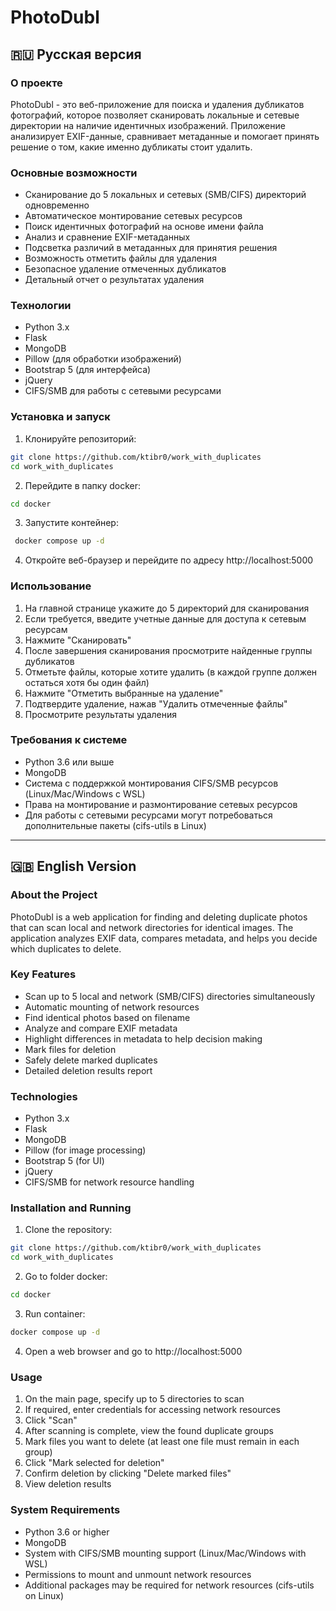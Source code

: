 # PhotoDubl

## 🇷🇺 Русская версия

### О проекте

PhotoDubl - это веб-приложение для поиска и удаления дубликатов фотографий, которое позволяет сканировать локальные и сетевые директории на наличие идентичных изображений. Приложение анализирует EXIF-данные, сравнивает метаданные и помогает принять решение о том, какие именно дубликаты стоит удалить.

### Основные возможности

- Сканирование до 5 локальных и сетевых (SMB/CIFS) директорий одновременно
- Автоматическое монтирование сетевых ресурсов
- Поиск идентичных фотографий на основе имени файла
- Анализ и сравнение EXIF-метаданных
- Подсветка различий в метаданных для принятия решения
- Возможность отметить файлы для удаления
- Безопасное удаление отмеченных дубликатов
- Детальный отчет о результатах удаления

### Технологии

- Python 3.x
- Flask
- MongoDB
- Pillow (для обработки изображений)
- Bootstrap 5 (для интерфейса)
- jQuery
- CIFS/SMB для работы с сетевыми ресурсами

### Установка и запуск

1. Клонируйте репозиторий:
```bash
git clone https://github.com/ktibr0/work_with_duplicates
cd work_with_duplicates
```

2. Перейдите в папку docker:
```bash
cd docker
```

3. Запустите контейнер:
```bash
 docker compose up -d
```

4. Откройте веб-браузер и перейдите по адресу http://localhost:5000

### Использование

1. На главной странице укажите до 5 директорий для сканирования
2. Если требуется, введите учетные данные для доступа к сетевым ресурсам
3. Нажмите "Сканировать"
4. После завершения сканирования просмотрите найденные группы дубликатов
5. Отметьте файлы, которые хотите удалить (в каждой группе должен остаться хотя бы один файл)
6. Нажмите "Отметить выбранные на удаление"
7. Подтвердите удаление, нажав "Удалить отмеченные файлы"
8. Просмотрите результаты удаления

### Требования к системе

- Python 3.6 или выше
- MongoDB
- Система с поддержкой монтирования CIFS/SMB ресурсов (Linux/Mac/Windows с WSL)
- Права на монтирование и размонтирование сетевых ресурсов
- Для работы с сетевыми ресурсами могут потребоваться дополнительные пакеты (cifs-utils в Linux)

---

## 🇬🇧 English Version

### About the Project

PhotoDubl is a web application for finding and deleting duplicate photos that can scan local and network directories for identical images. The application analyzes EXIF data, compares metadata, and helps you decide which duplicates to delete.

### Key Features

- Scan up to 5 local and network (SMB/CIFS) directories simultaneously
- Automatic mounting of network resources
- Find identical photos based on filename
- Analyze and compare EXIF metadata
- Highlight differences in metadata to help decision making
- Mark files for deletion
- Safely delete marked duplicates
- Detailed deletion results report

### Technologies

- Python 3.x
- Flask
- MongoDB
- Pillow (for image processing)
- Bootstrap 5 (for UI)
- jQuery
- CIFS/SMB for network resource handling

### Installation and Running

1. Clone the repository:
```bash
git clone https://github.com/ktibr0/work_with_duplicates
cd work_with_duplicates
```

2. Go to folder docker:
```bash
cd docker
```

3. Run container:
```bash
docker compose up -d
```

4. Open a web browser and go to http://localhost:5000

### Usage

1. On the main page, specify up to 5 directories to scan
2. If required, enter credentials for accessing network resources
3. Click "Scan"
4. After scanning is complete, view the found duplicate groups
5. Mark files you want to delete (at least one file must remain in each group)
6. Click "Mark selected for deletion"
7. Confirm deletion by clicking "Delete marked files"
8. View deletion results

### System Requirements

- Python 3.6 or higher
- MongoDB
- System with CIFS/SMB mounting support (Linux/Mac/Windows with WSL)
- Permissions to mount and unmount network resources
- Additional packages may be required for network resources (cifs-utils on Linux) 
